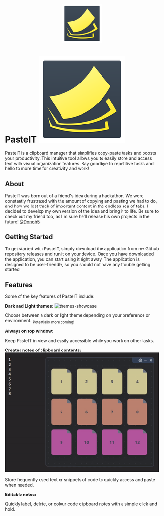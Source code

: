 <p align="center">
  <img width="128" height="128" src="https://raw.githubusercontent.com/rmrz-daniel/PasteIT/main/src-tauri/icons/Square284x284Logo.png">
</p>

# PasteIT  ![PasteIt logo](https://raw.githubusercontent.com/rmrz-daniel/PasteIT/main/src-tauri/icons/Square284x284Logo.png)
PasteIT is a clipboard manager that simplifies copy-paste tasks and boosts your productivity. This intuitive tool allows you to easily store and access text with visual organization features. Say goodbye to repetitive tasks and hello to more time for creativity and work!

## About
PasteIT was born out of a friend's idea during a hackathon. We were constantly frustrated with the amount of copying and pasting we had to do, and how we lost track of important content in the endless sea of tabs. I decided to develop my own version of the idea and bring it to life. Be sure to check out my friend too, as I'm sure he'll release his own projects in the future! <a href="https://github.com/donoh5">@Donoh5</a>

## Getting Started
To get started with PasteIT, simply download the application from my Github repository releases and run it on your device. Once you have downloaded the application, you can start using it right away. The application is designed to be user-friendly, so you should not have any trouble getting started.

## Features
Some of the key features of PasteIT include:

**Dark and Light themes:** 
![themes-showcase](https://raw.githubusercontent.com/rmrz-daniel/PasteIT/main/public/ThemesShowcase.gif)
<p> Choose between a dark or light theme depending on your preference or environment.  <sub>Potentially more coming!</sub> </p>

**Always on top window:** 
<p> Keep PasteIT in view and easily accessible while you work on other tasks. </p>

**Creates notes of clipboard contents:** 
![themes-showcase](https://raw.githubusercontent.com/rmrz-daniel/PasteIT/main/public/EditShowCase.gif)
<p> Store frequently used text or snippets of code to quickly access and paste when needed. </p>

**Editable notes:** 
<p> Quickly label, delete, or colour code clipboard notes with a simple click and hold. </p>
